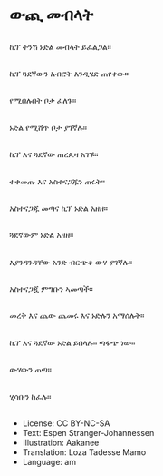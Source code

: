 # ውጪ መብላት

##
ኪፕ ትንሽ ኑድል መብላት ይፈልጋል።

##
ኪፕ ጓደኛውን አብሮት እንዲሄድ ጠየቀው።

##
የሚበሉበት ቦታ ፈለጉ።

##
ኑድል የሚሸጥ ቦታ ያገኛሉ።

##
ኪፕ እና ጓደኛው ጠረጴዛ አገኙ።

##
ተቀመጡ እና አስተናጋጁን ጠሩት።

##
አስተናጋጁ መጣና ኪፕ ኑድል አዘዘ።

##
ጓደኛውም ኑድል አዘዘ።

##
እያንዳንዳቸው አንድ ብርጭቆ ውሃ ያገኛሉ።

##
አስተናጋጇ ምግቡን ኣመጣች።

##
መረቅ እና ጨው ጨመሩ እና ኑድሉን አማሰሉት።

##
ኪፕ እና ጓደኛው ኑድል ይበላሉ። ጣፋጭ ነው።

##
ውሃውን ጠጣ።

##
ሂሳቡን ከፈሉ።

##
* License: CC BY-NC-SA
* Text: Espen Stranger-Johannessen
* Illustration: Aakanee
* Translation: Loza Tadesse Mamo
* Language: am
